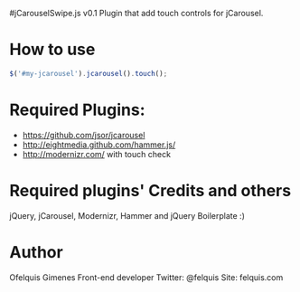 #jCarouselSwipe.js v0.1
Plugin that add touch controls for jCarousel.

How to use
==========

```js
$('#my-jcarousel').jcarousel().touch();

```

Required Plugins:
=================
* https://github.com/jsor/jcarousel
* http://eightmedia.github.com/hammer.js/
* http://modernizr.com/ with touch check

Required plugins' Credits and others
====================================
jQuery, jCarousel, Modernizr, Hammer and jQuery Boilerplate :)

Author
======

Ofelquis Gimenes Front-end developer
Twitter: @felquis
Site: felquis.com